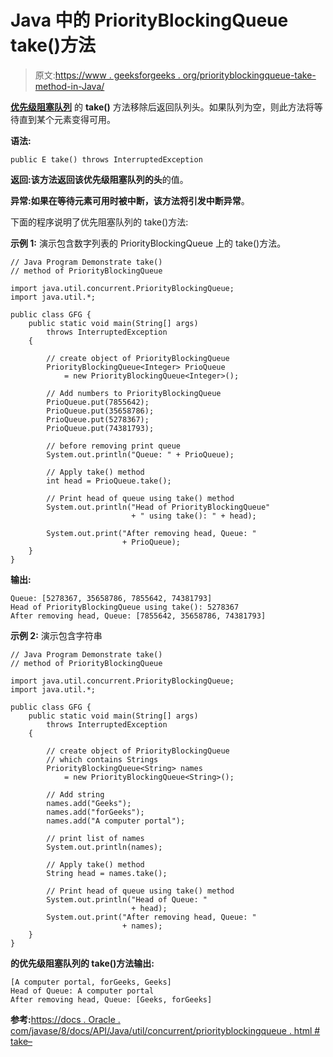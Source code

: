 # Java 中的 PriorityBlockingQueue take()方法

> 原文:[https://www . geeksforgeeks . org/priorityblockingqueue-take-method-in-Java/](https://www.geeksforgeeks.org/priorityblockingqueue-take-method-in-java/)

**[优先级阻塞队列](https://www.geeksforgeeks.org/priorityblockingqueue-class-in-java/)** 的 **take()** 方法移除后返回队列头。如果队列为空，则此方法将等待直到某个元素变得可用。

**语法:**

```
public E take() throws InterruptedException
```

**返回:**该方法返回该优先级阻塞队列的**头**的值。

**异常:**如果在等待元素可用时被中断，该方法将引发**中断异常**。

下面的程序说明了优先阻塞队列的 take()方法:

**示例 1:** 演示包含数字列表的 PriorityBlockingQueue 上的 take()方法。

```
// Java Program Demonstrate take()
// method of PriorityBlockingQueue

import java.util.concurrent.PriorityBlockingQueue;
import java.util.*;

public class GFG {
    public static void main(String[] args)
        throws InterruptedException
    {

        // create object of PriorityBlockingQueue
        PriorityBlockingQueue<Integer> PrioQueue
            = new PriorityBlockingQueue<Integer>();

        // Add numbers to PriorityBlockingQueue
        PrioQueue.put(7855642);
        PrioQueue.put(35658786);
        PrioQueue.put(5278367);
        PrioQueue.put(74381793);

        // before removing print queue
        System.out.println("Queue: " + PrioQueue);

        // Apply take() method
        int head = PrioQueue.take();

        // Print head of queue using take() method
        System.out.println("Head of PriorityBlockingQueue"
                           + " using take(): " + head);

        System.out.print("After removing head, Queue: "
                         + PrioQueue);
    }
}
```

**输出:**

```
Queue: [5278367, 35658786, 7855642, 74381793]
Head of PriorityBlockingQueue using take(): 5278367
After removing head, Queue: [7855642, 35658786, 74381793]

```

**示例 2:** 演示包含字符串

```
// Java Program Demonstrate take()
// method of PriorityBlockingQueue

import java.util.concurrent.PriorityBlockingQueue;
import java.util.*;

public class GFG {
    public static void main(String[] args)
        throws InterruptedException
    {

        // create object of PriorityBlockingQueue
        // which contains Strings
        PriorityBlockingQueue<String> names
            = new PriorityBlockingQueue<String>();

        // Add string
        names.add("Geeks");
        names.add("forGeeks");
        names.add("A computer portal");

        // print list of names
        System.out.println(names);

        // Apply take() method
        String head = names.take();

        // Print head of queue using take() method
        System.out.println("Head of Queue: "
                           + head);
        System.out.print("After removing head, Queue: "
                         + names);
    }
}
```

**的优先级阻塞队列的 take()方法输出:**

```
[A computer portal, forGeeks, Geeks]
Head of Queue: A computer portal
After removing head, Queue: [Geeks, forGeeks]

```

**参考:**[https://docs . Oracle . com/javase/8/docs/API/Java/util/concurrent/priorityblockingqueue . html # take–](https://docs.oracle.com/javase/8/docs/api/java/util/concurrent/PriorityBlockingQueue.html#take--)